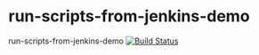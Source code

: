 # run-scripts-from-jenkins-demo
run-scripts-from-jenkins-demo
[![Build Status](http://65.2.9.224:8080/job/run-scripts-from-jenkins-demo/badge/icon)](http://65.2.9.224:8080/job/run-scripts-from-jenkins-demo/)
